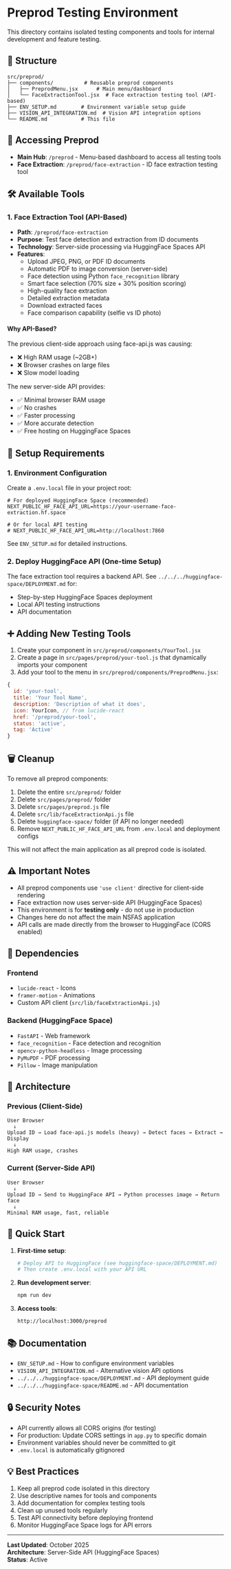 # Preprod Testing Environment

This directory contains isolated testing components and tools for internal development and feature testing.

## 📁 Structure

```
src/preprod/
├── components/          # Reusable preprod components
│   ├── PreprodMenu.jsx      # Main menu/dashboard
│   └── FaceExtractionTool.jsx  # Face extraction testing tool (API-based)
├── ENV_SETUP.md        # Environment variable setup guide
├── VISION_API_INTEGRATION.md  # Vision API integration options
└── README.md           # This file
```

## 🚀 Accessing Preprod

- **Main Hub**: `/preprod` - Menu-based dashboard to access all testing tools
- **Face Extraction**: `/preprod/face-extraction` - ID face extraction testing tool

## 🛠️ Available Tools

### 1. Face Extraction Tool (API-Based)
- **Path**: `/preprod/face-extraction`
- **Purpose**: Test face detection and extraction from ID documents
- **Technology**: Server-side processing via HuggingFace Spaces API
- **Features**:
  - Upload JPEG, PNG, or PDF ID documents
  - Automatic PDF to image conversion (server-side)
  - Face detection using Python `face_recognition` library
  - Smart face selection (70% size + 30% position scoring)
  - High-quality face extraction
  - Detailed extraction metadata
  - Download extracted faces
  - Face comparison capability (selfie vs ID photo)

#### Why API-Based?
The previous client-side approach using face-api.js was causing:
- ❌ High RAM usage (~2GB+)
- ❌ Browser crashes on large files
- ❌ Slow model loading

The new server-side API provides:
- ✅ Minimal browser RAM usage
- ✅ No crashes
- ✅ Faster processing
- ✅ More accurate detection
- ✅ Free hosting on HuggingFace Spaces

## 🔧 Setup Requirements

### 1. Environment Configuration
Create a `.env.local` file in your project root:

```env
# For deployed HuggingFace Space (recommended)
NEXT_PUBLIC_HF_FACE_API_URL=https://your-username-face-extraction.hf.space

# Or for local API testing
# NEXT_PUBLIC_HF_FACE_API_URL=http://localhost:7860
```

See `ENV_SETUP.md` for detailed instructions.

### 2. Deploy HuggingFace API (One-time Setup)
The face extraction tool requires a backend API. See `../../../huggingface-space/DEPLOYMENT.md` for:
- Step-by-step HuggingFace Spaces deployment
- Local API testing instructions
- API documentation

## ➕ Adding New Testing Tools

1. Create your component in `src/preprod/components/YourTool.jsx`
2. Create a page in `src/pages/preprod/your-tool.js` that dynamically imports your component
3. Add your tool to the menu in `src/preprod/components/PreprodMenu.jsx`:

```javascript
{
  id: 'your-tool',
  title: 'Your Tool Name',
  description: 'Description of what it does',
  icon: YourIcon, // from lucide-react
  href: '/preprod/your-tool',
  status: 'active',
  tag: 'Active'
}
```

## 🗑️ Cleanup

To remove all preprod components:

1. Delete the entire `src/preprod/` folder
2. Delete `src/pages/preprod/` folder
3. Delete `src/pages/preprod.js` file
4. Delete `src/lib/faceExtractionApi.js` file
5. Delete `huggingface-space/` folder (if API no longer needed)
6. Remove `NEXT_PUBLIC_HF_FACE_API_URL` from `.env.local` and deployment configs

This will not affect the main application as all preprod code is isolated.

## ⚠️ Important Notes

- All preprod components use `'use client'` directive for client-side rendering
- Face extraction now uses server-side API (HuggingFace Spaces)
- This environment is for **testing only** - do not use in production
- Changes here do not affect the main NSFAS application
- API calls are made directly from the browser to HuggingFace (CORS enabled)

## 🔧 Dependencies

### Frontend
- `lucide-react` - Icons
- `framer-motion` - Animations
- Custom API client (`src/lib/faceExtractionApi.js`)

### Backend (HuggingFace Space)
- `FastAPI` - Web framework
- `face_recognition` - Face detection and recognition
- `opencv-python-headless` - Image processing
- `PyMuPDF` - PDF processing
- `Pillow` - Image manipulation

## 📝 Architecture

### Previous (Client-Side)
```
User Browser
  ↓
Upload ID → Load face-api.js models (heavy) → Detect faces → Extract → Display
  ↓
High RAM usage, crashes
```

### Current (Server-Side API)
```
User Browser
  ↓
Upload ID → Send to HuggingFace API → Python processes image → Return face
  ↓
Minimal RAM usage, fast, reliable
```

## 🚀 Quick Start

1. **First-time setup**:
   ```bash
   # Deploy API to HuggingFace (see huggingface-space/DEPLOYMENT.md)
   # Then create .env.local with your API URL
   ```

2. **Run development server**:
   ```bash
   npm run dev
   ```

3. **Access tools**:
   ```
   http://localhost:3000/preprod
   ```

## 📚 Documentation

- `ENV_SETUP.md` - How to configure environment variables
- `VISION_API_INTEGRATION.md` - Alternative vision API options
- `../../../huggingface-space/DEPLOYMENT.md` - API deployment guide
- `../../../huggingface-space/README.md` - API documentation

## 🔒 Security Notes

- API currently allows all CORS origins (for testing)
- For production: Update CORS settings in `app.py` to specific domain
- Environment variables should never be committed to git
- `.env.local` is automatically gitignored

## 💡 Best Practices

1. Keep all preprod code isolated in this directory
2. Use descriptive names for tools and components
3. Add documentation for complex testing tools
4. Clean up unused tools regularly
5. Test API connectivity before deploying frontend
6. Monitor HuggingFace Space logs for API errors

---

**Last Updated**: October 2025  
**Architecture**: Server-Side API (HuggingFace Spaces)  
**Status**: Active
